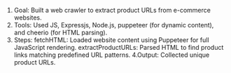 1. Goal: Built a web crawler to extract product URLs from e-commerce websites.
2. Tools: Used JS, Expressjs, Node.js, puppeteer (for dynamic content), and cheerio (for HTML parsing).
3. Steps:
    fetchHTML: Loaded website content using Puppeteer for full JavaScript rendering.
    extractProductURLs: Parsed HTML to find product links matching predefined URL patterns.
4.Output: Collected unique product URLs.
